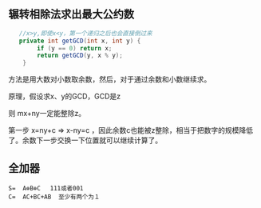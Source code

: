 ## 辗转相除法求出最大公约数

```java
   //x>y,即使x<y，第一个递归之后也会直接倒过来 
   private int getGCD(int x, int y) {
        if (y == 0) return x;
        return getGCD(y, x % y);
    }
```

方法是用大数对小数取余数，然后，对于通过余数和小数继续求。

原理，假设求x、y的GCD，GCD是z

则 mx+ny一定能整除z。

第一步  x=ny+c => x-ny=c ，因此余数c也能被z整除，相当于把数字的规模降低了。余数下一步交换一下位置就可以继续计算了。

## 全加器

```text
S=  A⊕B⊕C　 111或者001
C=  AC+BC+AB  至少有两个为１
```

